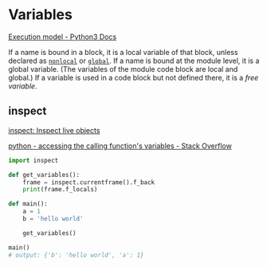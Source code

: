 # Variables
[Execution model - Python3 Docs](https://docs.python.org/3/reference/executionmodel.html)

If a name is bound in a block, it is a local variable of that block, unless declared as [`nonlocal`](https://docs.python.org/3/reference/simple_stmts.html#nonlocal) or [`global`](https://docs.python.org/3/reference/simple_stmts.html#global). If a name is bound at the module level, it is a global variable. (The variables of the module code block are local and global.) If a variable is used in a code block but not defined there, it is a *free variable*.

## inspect
[inspect: Inspect live objects](https://docs.python.org/3/library/inspect.html)

[python - accessing the calling function's variables - Stack Overflow](https://stackoverflow.com/questions/50152084/accessing-the-calling-functions-variables)
```python
import inspect

def get_variables():
    frame = inspect.currentframe().f_back
    print(frame.f_locals)

def main():
    a = 1
    b = 'hello world'

    get_variables()

main()
# output: {'b': 'hello world', 'a': 1}
```